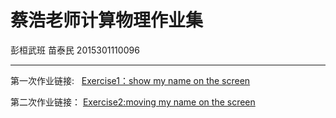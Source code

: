 # 蔡浩老师计算物理作业集
彭桓武班    苗泰民   2015301110096

------

第一次作业链接:   [Exercise1：show my name on the screen](https://github.com/WHUMTM/computationalphysics_N2015301110096/blob/master/Exercise_01/Exercise_01.py)

第二次作业链接：  [Exercise2:moving my name on the screen](https://github.com/WHUMTM/computationalphysics_N2015301110096/blob/master/Exercise_02/Exercise_02.md)
